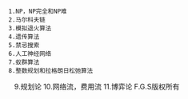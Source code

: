     1.NP，NP完全和NP难
    2.马尔科夫链
    3.模拟退火算法
    4.遗传算法
    5.禁忌搜索
    6.人工神经网络
    7.蚁群算法
    8.整数规划和拉格朗日松弛算法
    9.规划论
    10.网络流，费用流
    11.博弈论
    F.G.S版权所有
